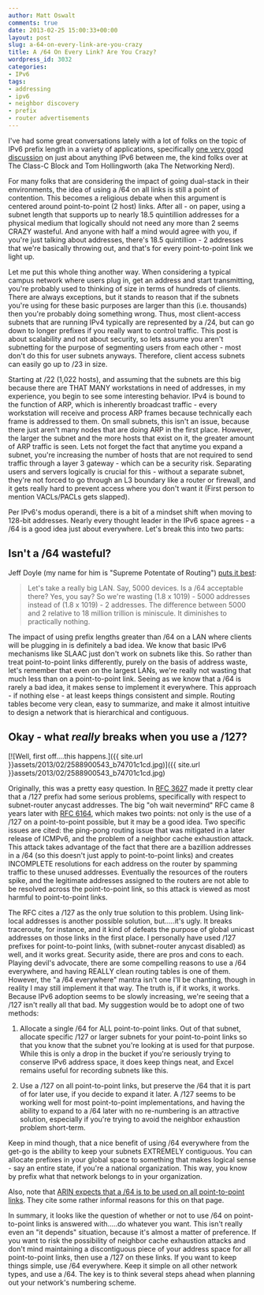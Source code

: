 ```yaml
---
author: Matt Oswalt
comments: true
date: 2013-02-25 15:00:33+00:00
layout: post
slug: a-64-on-every-link-are-you-crazy
title: A /64 On Every Link? Are You Crazy?
wordpress_id: 3032
categories:
- IPv6
tags:
- addressing
- ipv6
- neighbor discovery
- prefix
- router advertisements
---
```


I've had some great conversations lately with a lot of folks on the topic of IPv6 prefix length in a variety of applications, specifically [one very good discussion](http://classcblock.com/2013/01/14/show-8-poking-ipv6-with-a-stick/) on just about anything IPv6 between me, the kind folks over at The Class-C Block and Tom Hollingworth (aka The Networking Nerd).

For many folks that are considering the impact of going dual-stack in their environments, the idea of using a /64 on all links is still a point of contention. This becomes a religious debate when this argument is centered around point-to-point (2 host) links. After all - on paper, using a subnet length that supports up to nearly 18.5 quintillion addresses for a physical medium that logically should not need any more than 2 seems CRAZY wasteful. And anyone with half a mind would agree with you, if you're just talking about addresses, there's 18.5 quintillion - 2 addresses that we're basically throwing out, and that's for every point-to-point link we light up.

Let me put this whole thing another way. When considering a typical campus network where users plug in, get an address and start transmitting, you're probably used to thinking of size in terms of hundreds of clients. There are always exceptions, but it stands to reason that if the subnets you're using for these basic purposes are larger than this (i.e. thousands) then you're probably doing something wrong. Thus, most client-access subnets that are running IPv4 typically are represented by a /24, but can go down to longer prefixes if you really want to control traffic. This post is about scalability and not about security, so lets assume you aren't subnetting for the purpose of segmenting users from each other - most don't do this for user subnets anyways. Therefore, client access subnets can easily go up to /23 in size.

Starting at /22 (1,022 hosts), and assuming that the subnets are this big because there are THAT MANY workstations in need of addresses, in my experience, you begin to see some interesting behavior. IPv4 is bound to the function of ARP, which is inherently broadcast traffic - every workstation will receive and process ARP frames because technically each frame is addressed to them. On small subnets, this isn't an issue, because there just aren't many nodes that are doing ARP in the first place. However, the larger the subnet and the more hosts that exist on it, the greater amount of ARP traffic is seen. Lets not forget the fact that anytime you expand a subnet, you're increasing the number of hosts that are not required to send traffic through a layer 3 gateway - which can be a security risk. Separating users and servers logically is crucial for this - without a separate subnet, they're not forced to go through an L3 boundary like a router or firewall, and it gets really hard to prevent access where you don't want it (First person to mention VACLs/PACLs gets slapped).

Per IPv6's modus operandi, there is a bit of a mindset shift when moving to 128-bit addresses. Nearly every thought leader in the IPv6 space agrees - a /64 is a good idea just about everywhere. Let's break this into two parts:

## Isn't a /64 wasteful?

Jeff Doyle (my name for him is "Supreme Potentate of Routing") [puts it best](http://www.networkcomputing.com/ipv6-tech-center/the-fear-and-loathing-of-64s-on-point-to/231700160?pgno=1):

> Let's take a really big LAN. Say, 5000 devices. Is a /64 acceptable there? Yes, you say? So we're wasting (1.8 x 1019) - 5000 addresses instead of (1.8 x 1019) - 2 addresses. The difference between 5000 and 2 relative to 18 million trillion is miniscule. It diminishes to practically nothing.

The impact of using prefix lengths greater than /64 on a LAN where clients will be plugging in is definitely a bad idea. We know that basic IPv6 mechanisms like SLAAC just don't work on subnets like this. So rather than treat point-to-point links differently, purely on the basis of address waste, let's remember that even on the largest LANs, we're really not wasting that much less than on a point-to-point link. Seeing as we know that a /64 is rarely a bad idea, it makes sense to implement it everywhere. This approach - if nothing else - at least keeps things consistent and simple. Routing tables become very clean, easy to summarize, and make it almost intuitive to design a network that is hierarchical and contiguous.

## Okay - what *really* breaks when you use a /127?

[![Well, first off....this happens.]({{ site.url }}assets/2013/02/2588900543_b74701c1cd.jpg)]({{ site.url }}assets/2013/02/2588900543_b74701c1cd.jpg)

Originally, this was a pretty easy question. In [RFC 3627](http://tools.ietf.org/html/rfc3627) made it pretty clear that a /127 prefix had some serious problems, specifically with respect to subnet-router anycast addresses. The big "oh wait nevermind" RFC came 8 years later with [RFC 6164](http://tools.ietf.org/html/rfc6164), which makes two points: not only is the use of a /127 on a point-to-point possible, but it may be a good idea. Two specific issues are cited: the ping-pong routing issue that was mitigated in a later release of ICMPv6, and the problem of a neighbor cache exhaustion attack. This attack takes advantage of the fact that there are a bazillion addresses in a /64 (so this doesn't just apply to point-to-point links) and creates INCOMPLETE resolutions for each address on the router by spamming traffic to these unused addresses. Eventually the resources of the routers spike, and the legitimate addresses assigned to the routers are not able to be resolved across the point-to-point link, so this attack is viewed as most harmful to point-to-point links.

The RFC cites a /127 as the only true solution to this problem. Using link-local addresses is another possible solution, but.....it's ugly. It breaks traceroute, for instance, and it kind of defeats the purpose of global unicast addresses on those links in the first place. I personally have used /127 prefixes for point-to-point links, (with subnet-router anycast disabled) as well, and it works great. Security aside, there are pros and cons to each. Playing devil's advocate, there are some compelling reasons to use a /64 everywhere, and having REALLY clean routing tables is one of them. However, the "a /64 everywhere" mantra isn't one I'll be chanting, though in reality I may still implement it that way. The truth is, if it works, it works. Because IPv6 adoption seems to be slowly increasing, we're seeing that a /127 isn't really all that bad. My suggestion would be to adopt one of two methods:
	
  1. Allocate a single /64 for ALL point-to-point links. Out of that subnet, allocate specific /127 or larger subnets for your point-to-point links so that you know that the subnet you're looking at is used for that purpose. While this is only a drop in the bucket if you're seriously trying to conserve IPv6 address space, it does keep things neat, and Excel remains useful for recording subnets like this.

  2. Use a /127 on all point-to-point links, but preserve the /64 that it is part of for later use, if you decide to expand it later. A /127 seems to be working well for most point-to-point implementations, and having the ability to expand to a /64 later with no re-numbering is an attractive solution, especially if you're trying to avoid the neighbor exhaustion problem short-term.

Keep in mind though, that a nice benefit of using /64 everywhere from the get-go is the ability to keep your subnets EXTREMELY contiguous. You can allocate prefixes in your global space to something that makes logical sense - say an entire state, if you're a national organization. This way, you know by prefix what that network belongs to in your organization.

Also, note that [ARIN expects that a /64 is to be used on all point-to-point links](http://vermin.arin.net/index.php/IPv6_Addressing_Plans). They cite some rather informal reasons for this on that page.

In summary, it looks like the question of whether or not to use /64 on point-to-point links is answered with.....do whatever you want. This isn't really even an "it depends" situation, because it's almost a matter of preference. If you want to risk the possibility of neighbor cache exhaustion attacks and don't mind maintaining a discontiguous piece of your address space for all point-to-point links, then use a /127 on these links. If you want to keep things simple, use /64 everywhere. Keep it simple on all other network types, and use a /64. The key is to think several steps ahead when planning out your network's numbering scheme.
